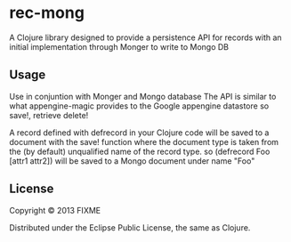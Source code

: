 # rec-mong

A Clojure library designed to provide a persistence API for records
with an initial implementation through Monger to write to Mongo DB

## Usage

Use in conjuntion with Monger and Mongo database
The API is similar to what appengine-magic provides to the Google appengine datastore
so save!, retrieve delete!

A record defined with defrecord in your Clojure code will be saved to a document 
with the save! function where the document type is taken from the (by default) unqualified name of the record type.
so 
(defrecord Foo [attr1 attr2])
will be saved to a Mongo document under name "Foo"

## License

Copyright © 2013 FIXME

Distributed under the Eclipse Public License, the same as Clojure.
